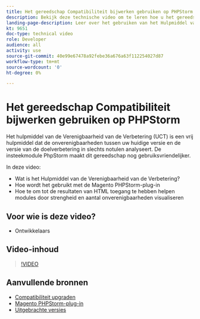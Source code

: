 ```yaml
---
title: Het gereedschap Compatibiliteit bijwerken gebruiken op PHPStorm
description: Bekijk deze technische video om te leren hoe u het gereedschap Compatibiliteit upgraden kunt gebruiken met de PHPStorm-plug-in.
landing-page-description: Leer over het gebruiken van het Hulpmiddel van de Verenigbaarheid van de Verbetering met de stop PhpStorm die het gemakkelijk maakt om incompatibiliteiten te identificeren en te behandelen.
kt: 9651
doc-type: technical video
role: Developer
audience: all
activity: use
source-git-commit: 40e99e67478a92febe36a676a63f112254027d87
workflow-type: tm+mt
source-wordcount: '0'
ht-degree: 0%

---
```


# Het gereedschap Compatibiliteit bijwerken gebruiken op PHPStorm

Het hulpmiddel van de Verenigbaarheid van de Verbetering (UCT) is een vrij hulpmiddel dat de onverenigbaarheden tussen uw huidige versie en de versie van de doelverbetering in slechts notulen analyseert. De insteekmodule PhpStorm maakt dit gereedschap nog gebruiksvriendelijker.

In deze video:

- Wat is het Hulpmiddel van de Verenigbaarheid van de Verbetering?
- Hoe wordt het gebruikt met de Magento PHPStorm-plug-in
- Hoe te om tot de resultaten van HTML toegang te hebben helpen modules door strengheid en aantal onverenigbaarheden visualiseren

## Voor wie is deze video?

- Ontwikkelaars

## Video-inhoud

>[!VIDEO](https://video.tv.adobe.com/v/340150?quality=12&learn=on)

## Aanvullende bronnen

- [Compatibiliteit upgraden](https://experienceleague.adobe.com/docs/commerce-operations/upgrade-guide/upgrade-compatibility-tool/overview.html)
- [Magento PHPStorm-plug-in](https://plugins.jetbrains.com/plugin/8024-magento-phpstorm)
- [Uitgebrachte versies](https://devdocs.magento.com/release/released-versions.html)
